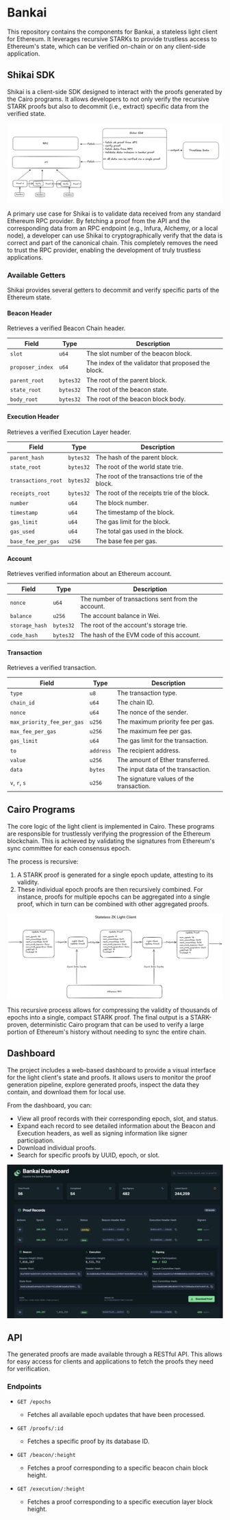 # Bankai

This repository contains the components for Bankai, a stateless light client for Ethereum. It leverages recursive STARKs to provide trustless access to Ethereum's state, which can be verified on-chain or on any client-side application.

## Shikai SDK

Shikai is a client-side SDK designed to interact with the proofs generated by the Cairo programs. It allows developers to not only verify the recursive STARK proofs but also to decommit (i.e., extract) specific data from the verified state.

![Shikai Proof Dashboard](.github/img/diagram-sdk.png)

A primary use case for Shikai is to validate data received from any standard Ethereum RPC provider. By fetching a proof from the API and the corresponding data from an RPC endpoint (e.g., Infura, Alchemy, or a local node), a developer can use Shikai to cryptographically verify that the data is correct and part of the canonical chain. This completely removes the need to trust the RPC provider, enabling the development of truly trustless applications.

### Available Getters

Shikai provides several getters to decommit and verify specific parts of the Ethereum state.

#### Beacon Header
Retrieves a verified Beacon Chain header.

| Field             | Type   | Description                               |
| ----------------- | ------ | ----------------------------------------- |
| `slot`            | `u64`  | The slot number of the beacon block.      |
| `proposer_index`  | `u64`  | The index of the validator that proposed the block. |
| `parent_root`     | `bytes32` | The root of the parent block.             |
| `state_root`      | `bytes32` | The root of the beacon state.             |
| `body_root`       | `bytes32` | The root of the beacon block body.        |

#### Execution Header
Retrieves a verified Execution Layer header.

| Field                 | Type      | Description                               |
| --------------------- | --------- | ----------------------------------------- |
| `parent_hash`         | `bytes32` | The hash of the parent block.             |
| `state_root`          | `bytes32` | The root of the world state trie.         |
| `transactions_root`   | `bytes32` | The root of the transactions trie of the block. |
| `receipts_root`       | `bytes32` | The root of the receipts trie of the block. |
| `number`              | `u64`     | The block number.                         |
| `timestamp`           | `u64`     | The timestamp of the block.               |
| `gas_limit`           | `u64`     | The gas limit for the block.              |
| `gas_used`            | `u64`     | The total gas used in the block.          |
| `base_fee_per_gas`    | `u256`    | The base fee per gas.                     |

#### Account
Retrieves verified information about an Ethereum account.

| Field          | Type      | Description                                  |
| -------------- | --------- | -------------------------------------------- |
| `nonce`        | `u64`     | The number of transactions sent from the account. |
| `balance`      | `u256`    | The account balance in Wei.                  |
| `storage_hash` | `bytes32` | The root of the account's storage trie.      |
| `code_hash`    | `bytes32` | The hash of the EVM code of this account.    |

#### Transaction
Retrieves a verified transaction.

| Field                      | Type      | Description                                  |
| -------------------------- | --------- | -------------------------------------------- |
| `type`                     | `u8`      | The transaction type.                        |
| `chain_id`                 | `u64`     | The chain ID.                                |
| `nonce`                    | `u64`     | The nonce of the sender.                     |
| `max_priority_fee_per_gas` | `u256`    | The maximum priority fee per gas.            |
| `max_fee_per_gas`          | `u256`    | The maximum fee per gas.                     |
| `gas_limit`                | `u64`     | The gas limit for the transaction.           |
| `to`                       | `address` | The recipient address.                       |
| `value`                    | `u256`    | The amount of Ether transferred.             |
| `data`                     | `bytes`   | The input data of the transaction.           |
| `v`, `r`, `s`              | `u256`    | The signature values of the transaction.     |

## Cairo Programs

The core logic of the light client is implemented in Cairo. These programs are responsible for trustlessly verifying the progression of the Ethereum blockchain. This is achieved by validating the signatures from Ethereum's sync committee for each consensus epoch.

The process is recursive:

1.  A STARK proof is generated for a single epoch update, attesting to its validity.
2.  These individual epoch proofs are then recursively combined. For instance, proofs for multiple epochs can be aggregated into a single proof, which in turn can be combined with other aggregated proofs.

![Cairo Programs](.github/img/lightclient.png)

This recursive process allows for compressing the validity of thousands of epochs into a single, compact STARK proof. The final output is a STARK-proven, deterministic Cairo program that can be used to verify a large portion of Ethereum's history without needing to sync the entire chain.

## Dashboard

The project includes a web-based dashboard to provide a visual interface for the light client's state and proofs. It allows users to monitor the proof generation pipeline, explore generated proofs, inspect the data they contain, and download them for local use.

From the dashboard, you can:
- View all proof records with their corresponding epoch, slot, and status.
- Expand each record to see detailed information about the Beacon and Execution headers, as well as signing information like signer participation.
- Download individual proofs.
- Search for specific proofs by UUID, epoch, or slot.

![Bankai Proof Dashboard](.github/img/dashboard.png)


## API

The generated proofs are made available through a RESTful API. This allows for easy access for clients and applications to fetch the proofs they need for verification.

### Endpoints

-   `GET /epochs`
    -   Fetches all available epoch updates that have been processed.

-   `GET /proofs/:id`
    -   Fetches a specific proof by its database ID.

-   `GET /beacon/:height`
    -   Fetches a proof corresponding to a specific beacon chain block height.

-   `GET /execution/:height`
    -   Fetches a proof corresponding to a specific execution layer block height.
